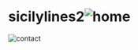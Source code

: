 # sicilylines2![home](https://user-images.githubusercontent.com/75130312/232230472-784251eb-b694-46d7-9a1d-d35e7eb5c07e.PNG)
![contact](https://user-images.githubusercontent.com/75130312/232230507-b09f1c20-f3d3-4ddc-a9c5-5ad9159e8b63.PNG)
